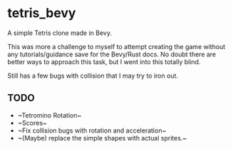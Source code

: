 # tetris_bevy

A simple Tetris clone made in Bevy.

This was more a challenge to myself to attempt creating the game without any tutorials/guidance save for the Bevy/Rust docs. No doubt there are better ways to approach this task, but I went into this totally blind.

Still has a few bugs with collision that I may try to iron out.

## TODO

- ~Tetromino Rotation~
- ~Scores~
- ~Fix collision bugs with rotation and acceleration~
- ~(Maybe) replace the simple shapes with actual sprites.~
